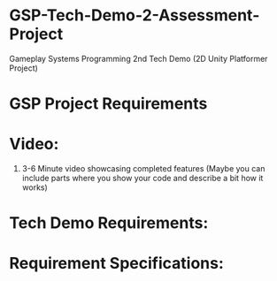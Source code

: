# GSP-Tech-Demo-2-Assessment-Project
Gameplay Systems Programming 2nd Tech Demo (2D Unity Platformer Project)

# GSP Project Requirements

# Video:
1. 3-6 Minute video showcasing completed features (Maybe you can include parts where you show your code and describe a bit how it works)

# Tech Demo Requirements:


# Requirement Specifications:
